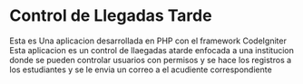 <h1>Control de Llegadas Tarde</h1>
<p>Esta es Una aplicacion desarrollada en PHP con el framework CodeIgniter Esta aplicacion es un control de llaegadas atarde enfocada a una institucion donde se pueden controlar usuarios con permisos y se hace los registros a los estudiantes y se le envia un correo a el acudiente correspondiente</p>